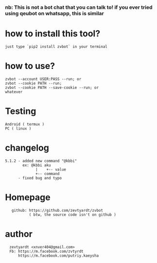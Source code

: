 <p><h3>nb: This is not a bot chat that you can talk to! if you ever tried using qeubot on whatsapp, this is similar</h3></p>

# how to install this tool?
```just type `pip2 install zvbot` in your terminal```

# how to use?
```
zvbot --account USER:PASS --run; or
zvbot --cookie PATH --run;
zvbot --cookie PATH --save-cookie --run; or
whatever
```
# Testing
```
Android ( termux )
PC ( linux )
```

# changelog
```
5.1.2 - added new command "@kbbi"
        ex: @kbbi aku
              |    +-- value
              +-- command
      - fixed bug and typo
```
# Homepage
```
   github: https://github.com/zevtyardt/zvbot
           ( btw, the source code isn't on github )
```

# author
```
  zevtyardt <xnver404@gmail.com>
  Fb: https://m.facebook.com/zvtyrdt
      https://m.facebook.com/putriy.kaeysha
```
